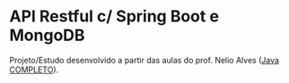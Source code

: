# API Restful c/ Spring Boot e MongoDB

Projeto/Estudo desenvolvido a partir das aulas do prof. Nelio Alves ([Java COMPLETO]).

[Java COMPLETO]: <https://www.udemy.com/course/java-curso-completo/>
